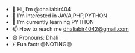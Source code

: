 - 👋 Hi, I’m @dhaliabir404
- 👀 I’m interested in JAVA,PHP,PYTHON
- 🌱 I’m currently learning PYTHON
- 📫 How to reach me dhaliabir4042@gmail.com
- 😄 Pronouns: Dhali
- ⚡ Fun fact: 😄NOTING😄

<!---
dhaliabir404/dhaliabir404 is a ✨ special ✨ repository because its `README.md` (this file) appears on your GitHub profile.
You can click the Preview link to take a look at your changes.
--->
